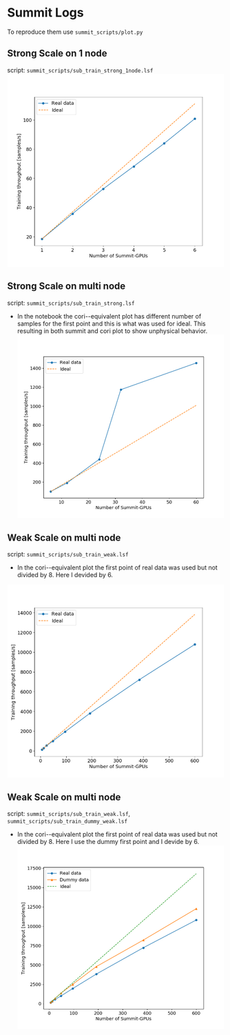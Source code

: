 # Summit Logs
To reproduce them use `summit_scripts/plot.py`

## Strong Scale on 1 node
script: `summit_scripts/sub_train_strong_1node.lsf`
![node 1 strong](plots/cosmoflow_strongS_1node.png)

## Strong Scale on multi node
script: `summit_scripts/sub_train_strong.lsf`
* In the notebook the cori--equivalent plot has different number of samples for the first point and this is what was used for ideal. This resulting in both summit and cori plot to show unphysical behavior.
![node multi strong](plots/cosmoflow_strongS.png)

## Weak Scale on multi node
script: `summit_scripts/sub_train_weak.lsf`
* In the cori--equivalent plot the first point of real data was used but not divided by 8. Here I devided by 6.

![node weak 1](plots/cosmoflow_weak_1.png)

## Weak Scale on multi node
script: `summit_scripts/sub_train_weak.lsf`, `summit_scripts/sub_train_dummy_weak.lsf`
* In the cori--equivalent plot the first point of real data was used but not divided by 8. Here I use the dummy first point and I devide by 6.
![node weak 2](plots/cosmoflow_weak_2.png)
